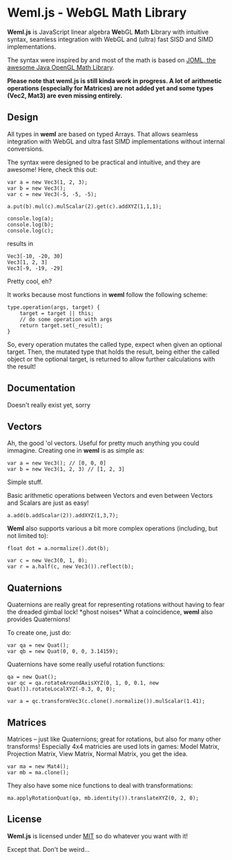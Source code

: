 # Weml.js - WebGL Math Library

**Weml.js** is JavaScript linear algebra **We**bGL **M**ath **L**ibrary with intuitive syntax, seamless integration with WebGL and (ultra) fast SISD and SIMD implementations.

The syntax were inspired by and most of the math is based on [JOML, the awesome Java OpenGL Math Library](https://github.com/JOML-CI/JOML).

**Please note that weml.js is still kinda work in progress. A lot of arithmetic operations (especially for Matrices) are not added yet and some types (Vec2, Mat3) are even missing entirely.**


## Design

All types in **weml** are based on typed Arrays. That allows seamless integration with WebGL and ultra fast SIMD implementations without
internal conversions.

The syntax were designed to be practical and intuitive, and they are awesome!
Here, check this out:
```
var a = new Vec3(1, 2, 3);
var b = new Vec3();
var c = new Vec3(-5, -5, -5);

a.put(b).mul(c).mulScalar(2).get(c).addXYZ(1,1,1);

console.log(a);
console.log(b);
console.log(c);
```
results in
```
Vec3[-10, -20, 30]
Vec3[1, 2, 3]
Vec3[-9, -19, -29]
```

Pretty cool, eh?

It works because most functions in **weml** follow the following scheme:
```
type.operation(args, target) {
	target = target || this;
	// do some operation with args
	return target.set(_result);
}
```
So, every operation mutates the called type, expect when given an optional target.
Then, the mutated type that holds the result, being either the called object or the optional target, is returned to allow further calculations with the result!


## Documentation
Doesn't really exist yet, sorry


## Vectors
Ah, the good 'ol vectors. Useful for pretty much anything you could immagine.
Creating one in **weml** is as simple as:
```
var a = new Vec3(); // [0, 0, 0]
var b = new Vec3(1, 2, 3) // [1, 2, 3]
```
Simple stuff.

Basic arithmetic operations between Vectors and even between Vectors and Scalars are just as easy!
```
a.add(b.addScalar(2)).addXYZ(1,3,7);
```

**Weml** also supports various a bit more complex operations (including, but not limited to):
```
float dot = a.normalize().dot(b);

var c = new Vec3(0, 1, 0);
var r = a.half(c, new Vec3()).reflect(b);
```


## Quaternions
Quaternions are really great for representing rotations without having to fear the dreaded gimbal lock! \*ghost noises\*
What a coincidence, **weml** also provides Quaternions!

To create one, just do:
```
var qa = new Quat();
var qb = new Quat(0, 0, 0, 3.14159);
```

Quaternions have some really useful rotation functions:
```
qa = new Quat();
var qc = qa.rotateAroundAxisXYZ(0, 1, 0, 0.1, new Quat()).rotateLocalXYZ(-0.3, 0, 0);

var a = qc.transformVec3(c.clone().normalize()).mulScalar(1.41);
```


## Matrices
Matrices – just like Quaternions; great for rotations, but also for many other transforms!
Especially 4x4 matricies are used lots in games: Model Matrix, Projection Matrix, View Matrix, Normal Matrix, you get the idea.

```
var ma = new Mat4();
var mb = ma.clone();
```

They also have some nice functions to deal with transformations:
```
ma.applyRotationQuat(qa, mb.identity()).translateXYZ(0, 2, 0);
```


## License

**Weml.js** is licensed under [MIT](https://choosealicense.com/licenses/mit/) so do whatever you want with it!


Except that. Don't be weird...